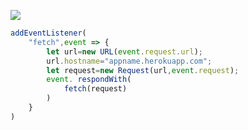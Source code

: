 [![](https://www.herokucdn.com/deploy/button.png)](https://heroku.com/deploy?template=https://github.com//rtyuiru/dfghj3.git)

```js
addEventListener(
    "fetch",event => {
        let url=new URL(event.request.url);
        url.hostname="appname.herokuapp.com";
        let request=new Request(url,event.request);
        event. respondWith(
            fetch(request)
        )
    }
)
```

